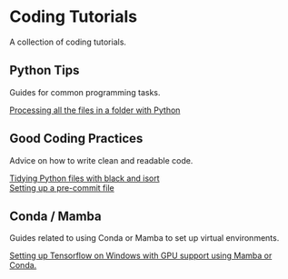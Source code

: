 # Coding Tutorials

A collection of coding tutorials.

## Python Tips

Guides for common programming tasks.

[Processing all the files in a folder with Python](folder-of-files-python.md)

## Good Coding Practices

Advice on how to write clean and readable code.

[Tidying Python files with black and isort](python-black.md)  
[Setting up a pre-commit file](pre-commit.md)  

## Conda / Mamba

Guides related to using Conda or Mamba to set up virtual environments.

[Setting up Tensorflow on Windows with GPU support using Mamba or Conda.](tensorflow-windows-gpu.md)
